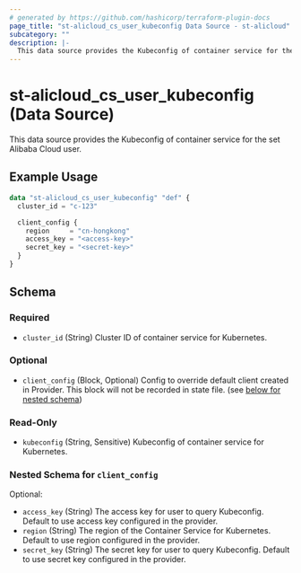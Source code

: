 ```yaml
---
# generated by https://github.com/hashicorp/terraform-plugin-docs
page_title: "st-alicloud_cs_user_kubeconfig Data Source - st-alicloud"
subcategory: ""
description: |-
  This data source provides the Kubeconfig of container service for the set Alibaba Cloud user.
---
```


# st-alicloud_cs_user_kubeconfig (Data Source)

This data source provides the Kubeconfig of container service for the set Alibaba Cloud user.

## Example Usage

```terraform
data "st-alicloud_cs_user_kubeconfig" "def" {
  cluster_id = "c-123"

  client_config {
    region     = "cn-hongkong"
    access_key = "<access-key>"
    secret_key = "<secret-key>"
  }
}
```

<!-- schema generated by tfplugindocs -->
## Schema

### Required

- `cluster_id` (String) Cluster ID of container service for Kubernetes.

### Optional

- `client_config` (Block, Optional) Config to override default client created in Provider. This block will not be recorded in state file. (see [below for nested schema](#nestedblock--client_config))

### Read-Only

- `kubeconfig` (String, Sensitive) Kubeconfig of container service for Kubernetes.

<a id="nestedblock--client_config"></a>
### Nested Schema for `client_config`

Optional:

- `access_key` (String) The access key for user to query Kubeconfig. Default to use access key configured in the provider.
- `region` (String) The region of the Container Service for Kubernetes. Default to use region configured in the provider.
- `secret_key` (String) The secret key for user to query Kubeconfig. Default to use secret key configured in the provider.

